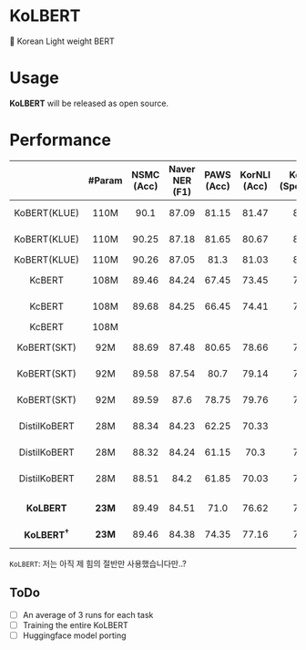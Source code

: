 # KoLBERT
💪 Korean Light weight BERT

# Usage
**KoLBERT** will be released as open source.

# Performance
|| #Param | NSMC<br>(Acc) | Naver NER<br>(F1) | PAWS<br>(Acc) | KorNLI<br>(Acc) | KorSTS<br>(Spearman) | Question Pair<br>(Acc) | KorQuaD<br>(Dev)<br>(EM/F1) | 
|:----:|:----:|:----:|:----:|:----:|:----:|:----:|:----:|:----:|
|KoBERT(KLUE)| 110M | 90.1 | 87.09 | 81.15 | 81.47 | 82.42 | 94.45 | 84.22 / 93.03 |
|KoBERT(KLUE)| 110M | 90.25 | 87.18 | 81.65 | 80.67 | 82.33 | 95.12 | 84.67 / 93.11 |
|KoBERT(KLUE)| 110M | 90.26 | 87.05 | 81.3 | 81.03 | 82.66 | 95.51 |  /  |
|KcBERT| 108M | 89.46 | 84.24 | 67.45 | 73.45 | 76.51 | 93.66 | 60.72 / 84.97 |
|KcBERT| 108M | 89.68 | 84.25 | 66.45 | 74.41 | 75.98 | 93.93 | 61.25 / 85.19 |
|KcBERT| 108M |  |  |  |  |  |  |  /  |
|KoBERT(SKT)| 92M | 88.69 | 87.48 | 80.65 | 78.66 | 79.97 | 93.93 | 52.51 / 80.35 |
|KoBERT(SKT)| 92M | 89.58 | 87.54 | 80.7 | 79.14 | 73.93 | 94.59 | 51.11 / 78.78 |
|KoBERT(SKT)| 92M | 89.59 | 87.6 | 78.75 | 79.76 |  74.06 | 94.59  | 52.21 / 79.95 |
|DistilKoBERT| 28M | 88.34 | 84.23 | 62.25 | 70.33 | 72.5 | 92.87 | 52.11 / 75.94 |
|DistilKoBERT| 28M | 88.32 | 84.24 | 61.15 | 70.3 | 71.94 | 92.61 | 52.25 / 76.16 |
|DistilKoBERT| 28M | 88.51 | 84.2 | 61.85 | 70.03 | 71.91 | 92.48 | 53.2 / 76.9 |
|  |  |  |  |  |  |  |  |  |
|**KoLBERT**| **23M** | 89.49 | 84.51 | 71.0 | 76.62 | 76.59 | 94.72 | 79.71 / 89.53 |
|**KoLBERT<sup>†</sup>**| **23M** | 89.46 | 84.38 | 74.35 | 77.16 | 78.49 | 94.06 | 80.57/ 89.95 |

`KoLBERT`: 저는 아직 제 힘의 절반만 사용했습니다만..?

## ToDo
- [ ] An average of 3 runs for each task
- [ ] Training the entire KoLBERT
- [ ] Huggingface model porting
